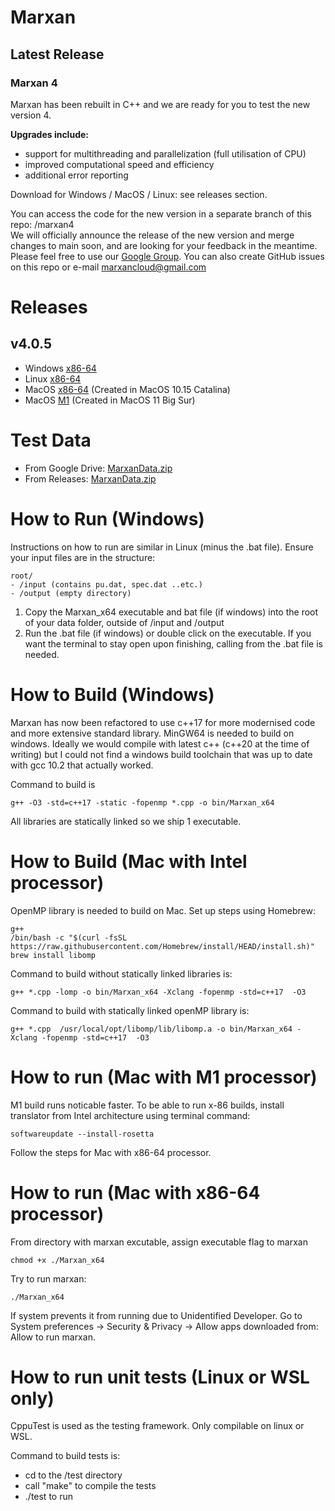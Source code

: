 # Marxan

## Latest Release
### **Marxan 4**
 
Marxan has been rebuilt in C++ and we are ready for you to test the new version 4.  
 
**Upgrades include:**  
- support for multithreading and parallelization (full utilisation of CPU)  
- improved computational speed and efficiency  
- additional error reporting  
 
Download for Windows / MacOS / Linux: see releases section. 

You can access the code for the new version in a separate branch of this repo: /marxan4  
We will officially announce the release of the new version and merge changes to main soon, and are looking for your feedback in the meantime.  
Please feel free to use our [Google Group](https://groups.google.com/g/marxan). You can also create GitHub issues on this repo or e-mail marxancloud@gmail.com  

# Releases
## v4.0.5
- Windows [x86-64](https://github.com/Marxan-source-code/marxan/releases/download/v4.0.5/marxan4.0.5-windows.zip)
- Linux [x86-64](https://github.com/Marxan-source-code/marxan/releases/download/v4.0.5/marxan4.0.5-linux.zip)
- MacOS [x86-64](https://github.com/Marxan-source-code/marxan/releases/download/v4.0.5/marxan-4.0.5-MacOS-10.15-x86-64.zip) (Created in MacOS 10.15 Catalina)
- MacOS [M1](https://github.com/Marxan-source-code/marxan/releases/download/v4.0.5/marxan-4.0.5-MacOS-11-M1.zip) (Created in MacOS 11 Big Sur)
# Test Data
- From Google Drive: [MarxanData.zip](https://drive.google.com/file/d/1VGN4S5L_F80Ds2JlSy0MclxS5-KpkwlH/view?usp=sharing)
- From Releases: [MarxanData.zip](https://github.com/Marxan-source-code/marxan/releases/download/v4.0.3/MarxanData.zip)

# How to Run (Windows)
Instructions on how to run are similar in Linux (minus the .bat file). Ensure your input files are in the structure:

```
root/
- /input (contains pu.dat, spec.dat ..etc.)
- /output (empty directory)
```

1. Copy the Marxan_x64 executable and bat file (if windows) into the root of your data folder, outside of /input and /output
2. Run the .bat file (if windows) or double click on the executable. If you want the terminal to stay open upon finishing, calling from the .bat file is needed.

# How to Build (Windows)
Marxan has now been refactored to use c++17 for more modernised code and more extensive standard library. MinGW64 is needed to build on windows. Ideally we would compile with latest c++ (c++20 at the time of writing) but I could not find a windows build toolchain that was up to date with gcc 10.2 that actually worked. 

Command to build is 
```
g++ -O3 -std=c++17 -static -fopenmp *.cpp -o bin/Marxan_x64
```

All libraries are statically linked so we ship 1 executable. 

# How to Build (Mac with Intel processor)

OpenMP library is needed to build on Mac. Set up steps using Homebrew:
```
g++
/bin/bash -c "$(curl -fsSL https://raw.githubusercontent.com/Homebrew/install/HEAD/install.sh)"
brew install libomp
```
Command to build without statically linked libraries is: 
```
g++ *.cpp -lomp -o bin/Marxan_x64 -Xclang -fopenmp -std=c++17  -O3
```
Command to build with statically linked openMP library is: 
```
g++ *.cpp  /usr/local/opt/libomp/lib/libomp.a -o bin/Marxan_x64 -Xclang -fopenmp -std=c++17  -O3
```
# How to run (Mac with M1 processor)
M1 build runs noticable faster.
To be able to run x-86 builds, install translator from Intel architecture using terminal command:
```
softwareupdate --install-rosetta
```
Follow the steps for Mac with x86-64 processor.
# How to run (Mac with x86-64 processor)
From directory with marxan excutable, assign executable flag to marxan
```
chmod +x ./Marxan_x64
```
Try to run marxan:
```
./Marxan_x64
```
If system prevents it from running due to Unidentified Developer. 
Go to System preferences -> Security & Privacy -> Allow apps downloaded from:  
Allow to run marxan.

# How to run unit tests (Linux or WSL only)
CppuTest is used as the testing framework. Only compilable on linux or WSL. 

Command to build tests is:

- cd to the /test directory
- call "make" to compile the tests
- ./test to run


